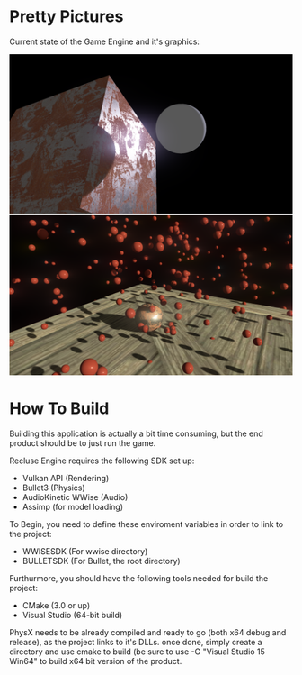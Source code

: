 # Pretty Pictures
Current state of the Game Engine and it's graphics:

![alt tag](https://raw.githubusercontent.com/Cheezboiger/Recluse-Game/master/Regression/Shaders/Moonlight.png)
![alt tag](https://raw.githubusercontent.com/Cheezboiger/Recluse-Game/master/Regression/Shaders/ShadowsTest.png)
# How To Build
Building this application is actually a bit time consuming, but the end product should be to just run the game.

Recluse Engine requires the following SDK set up:

- Vulkan API (Rendering)
- Bullet3 (Physics)
- AudioKinetic WWise (Audio)
- Assimp (for model loading)

To Begin, you need to define these enviroment variables in order to link to the project:

- WWISESDK (For wwise directory)
- BULLETSDK (For Bullet, the root directory)

Furthurmore, you should have the following tools needed for build the project:

- CMake (3.0 or up)
- Visual Studio (64-bit build)

PhysX needs to be already compiled and ready to go (both x64 debug and release), as the project links to it's DLLs.
once done, simply create a directory and use cmake to build (be sure to use -G "Visual Studio 15 Win64" to build
x64 bit version of the product. 
